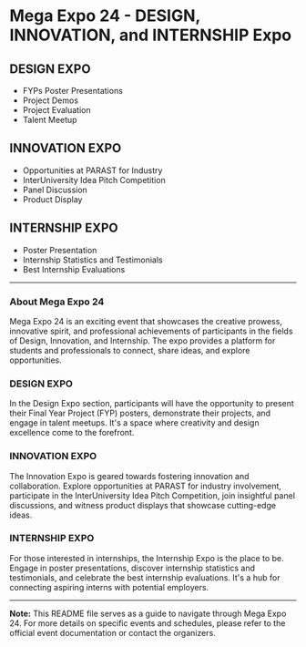# Mega Expo 24 - DESIGN, INNOVATION, and INTERNSHIP Expo

## DESIGN EXPO
- FYPs Poster Presentations
- Project Demos
- Project Evaluation
- Talent Meetup

## INNOVATION EXPO
- Opportunities at PARAST for Industry
- InterUniversity Idea Pitch Competition
- Panel Discussion
- Product Display

## INTERNSHIP EXPO
- Poster Presentation
- Internship Statistics and Testimonials
- Best Internship Evaluations

---

### About Mega Expo 24
Mega Expo 24 is an exciting event that showcases the creative prowess, innovative spirit, and professional achievements of participants in the fields of Design, Innovation, and Internship. The expo provides a platform for students and professionals to connect, share ideas, and explore opportunities.

### DESIGN EXPO
In the Design Expo section, participants will have the opportunity to present their Final Year Project (FYP) posters, demonstrate their projects, and engage in talent meetups. It's a space where creativity and design excellence come to the forefront.

### INNOVATION EXPO
The Innovation Expo is geared towards fostering innovation and collaboration. Explore opportunities at PARAST for industry involvement, participate in the InterUniversity Idea Pitch Competition, join insightful panel discussions, and witness product displays that showcase cutting-edge ideas.

### INTERNSHIP EXPO
For those interested in internships, the Internship Expo is the place to be. Engage in poster presentations, discover internship statistics and testimonials, and celebrate the best internship evaluations. It's a hub for connecting aspiring interns with potential employers.

---

**Note:** This README file serves as a guide to navigate through Mega Expo 24. For more details on specific events and schedules, please refer to the official event documentation or contact the organizers.
